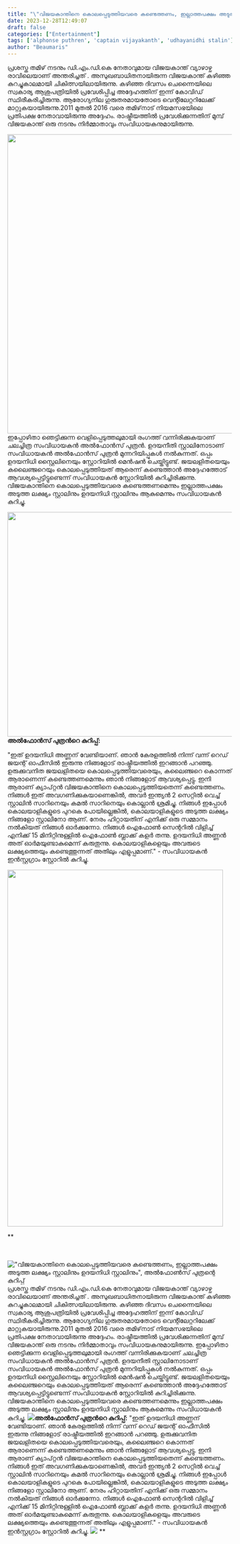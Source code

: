 ```yaml
---
title: "\"വിജയകാന്തിനെ കൊലപ്പെടുത്തിയവരെ കണ്ടെത്തണം, ഇല്ലാത്തപക്ഷം അടുത്ത ലക്ഷ്യം സ്റ്റാലിനും ഉദയനിധി സ്റ്റാലിനും\", അൽഫോൺസ് പുത്രന്റെ കുറിപ്പ്"
date: 2023-12-28T12:49:07
draft: false
categories: ["Entertainment"]
tags: ['alphonse puthren', 'captain vijayakanth', 'udhayanidhi stalin']
author: "Beaumaris"
---
```


പ്രശസ്ത തമിഴ് നടനും ഡി.എം.ഡി.കെ നേതാവുമായ വിജയകാന്ത് വ്യാഴാഴ്ച രാവിലെയാണ് അന്തരിച്ചത് . അസുഖബാധിതനായിരുന്ന വിജയകാന്ത് കഴിഞ്ഞ കുറച്ചുകാലമായി ചികിത്സയിലായിരുന്നു. കഴിഞ്ഞ ദിവസം ചെന്നൈയിലെ സ്വകാര്യ ആശുപത്രിയിൽ പ്രവേശിപ്പിച്ച അദ്ദേഹത്തിന് ഇന്ന് കോവിഡ് സ്ഥിരീകരിച്ചിരുന്നു. ആരോഗ്യനില ഗുരുതരമായതോടെ വെന്റിലേറ്ററിലേക്ക് മാറ്റുകയായിരുന്നു.2011 മുതൽ 2016 വരെ തമിഴ്‌നാട് നിയമസഭയിലെ പ്രതിപക്ഷ നേതാവായിരുന്നു അദ്ദേഹം. രാഷ്ട്രീയത്തിൽ പ്രവേശിക്കുന്നതിന് മുമ്പ് വിജയകാന്ത് ഒരു നടനും നിർമ്മാതാവും സംവിധായകനുമായിരുന്നു.

<img class="size-full wp-image-435773 aligncenter" src="https://cdn.boolokam.com/articles/2023/12/qddqdq-1.jpg" alt="" width="1200" height="670" />ഇപ്പോഴിതാ ഞെട്ടിക്കുന്ന വെളിപ്പെടുത്തലുമായി രംഗത്ത് വന്നിരിക്കുകയാണ് ചലച്ചിത്ര സംവിധായകൻ അൽഫോൻസ് പുത്രൻ. ഉദയനീതി സ്റ്റാലിനോടാണ് സംവിധായകൻ അൽഫോൻസ് പുത്രൻ മുന്നറിയിപ്പുകൾ നൽകുന്നത്. ഒപ്പം ഉദയനിധി സ്റ്റൈലിനെയും സ്റ്റോറിയിൽ മെൻഷൻ ചെയ്തിട്ടുണ്ട്. ജയലളിതയെയും കലൈഞ്ജറെയും കൊലപ്പെടുത്തിയത് ആരെന്ന് കണ്ടെത്താൻ അദ്ദേഹത്തോട് ആവശ്യപ്പെട്ടിട്ടുണ്ടെന്ന് സംവിധായകൻ സ്റ്റോറിയിൽ കുറിച്ചിരിക്കുന്നു. വിജയകാന്തിനെ കൊലപ്പെടുത്തിയവരെ കണ്ടെത്തണമെന്നും ഇല്ലാത്തപക്ഷം അടുത്ത ലക്ഷ്യം സ്റ്റാലിനും ഉദയനിധി സ്റ്റാലിനും ആകുമെന്നും സംവിധായകൻ കുറിച്ചു.

<strong><img class="size-full wp-image-435857 alignnone" src="https://cdn.boolokam.com/articles/2023/12/cccaaaa.jpg" alt="" width="670" height="503" />അൽഫോൻസ് പുത്രൻറെ കുറിപ്പ്:</strong>

"ഇത് ഉദയനിധി അണ്ണന് വേണ്ടിയാണ്. ഞാൻ കേരളത്തിൽ നിന്ന് വന്ന് റെഡ് ജയന്റ് ഓഫീസിൽ ഇരുന്നു നിങ്ങളോട് രാഷ്ട്രീയത്തിൽ ഇറങ്ങാൻ പറഞ്ഞു. ഉരുക്കുവനിത ജയലളിതയെ കൊലപ്പെടുത്തിയവരെയും, കലൈഞ്ജറെ കൊന്നത് ആരാണെന്ന് കണ്ടെത്തണമെന്നും ഞാൻ നിങ്ങളോട് ആവശ്യപ്പെട്ടു. ഇനി ആരാണ് ക്യാപ്റ്റൻ വിജയകാന്തിനെ കൊലപ്പെടുത്തിയതെന്ന് കണ്ടെത്തണം. നിങ്ങൾ ഇത് അവഗണിക്കുകയാണെങ്കിൽ, അവർ ഇന്ത്യൻ 2 സെറ്റിൽ വെച്ച് സ്റ്റാലിൻ സാറിനെയും കമൽ സാറിനെയും കൊല്ലാൻ ശ്രമിച്ചു. നിങ്ങൾ ഇപ്പോൾ കൊലയാളികളുടെ പുറകെ പോയില്ലെങ്കിൽ, കൊലയാളികളുടെ അടുത്ത ലക്ഷ്യം നിങ്ങളോ സ്റ്റാലിനോ ആണ്. നേരം ഹിറ്റായതിന് എനിക്ക് ഒരു സമ്മാനം നൽകിയത് നിങ്ങൾ ഓർക്കുന്നോ. നിങ്ങൾ ഐഫോൺ സെന്ററിൽ വിളിച്ച് എനിക്ക് 15 മിനിറ്റിനുള്ളിൽ ഐഫോൺ ബ്ലാക്ക് കളർ തന്നു. ഉദയനിധി അണ്ണൻ അത് ഓർമയുണ്ടാകുമെന്ന് കരുതുന്നു. കൊലയാളികളെയും അവരുടെ ലക്ഷ്യത്തെയും കണ്ടെത്തുന്നത് അതിലും എളുപ്പമാണ്." - സംവിധായകൻ ഇൻസ്റ്റഗ്രാം സ്റ്റോറിൽ കുറിച്ചു.

<img class="size-full wp-image-435858 aligncenter" src="https://cdn.boolokam.com/articles/2023/12/qfffff.png" alt="" width="484" height="799" />

**

&nbsp;


!["വിജയകാന്തിനെ കൊലപ്പെടുത്തിയവരെ കണ്ടെത്തണം, ഇല്ലാത്തപക്ഷം അടുത്ത ലക്ഷ്യം സ്റ്റാലിനും ഉദയനിധി സ്റ്റാലിനും", അൽഫോൺസ് പുത്രന്റെ കുറിപ്പ്](https://cdn.boolokam.com/articles/2023/12/qddqdq-1.jpg)പ്രശസ്ത തമിഴ് നടനും ഡി.എം.ഡി.കെ നേതാവുമായ വിജയകാന്ത് വ്യാഴാഴ്ച രാവിലെയാണ് അന്തരിച്ചത് . അസുഖബാധിതനായിരുന്ന വിജയകാന്ത് കഴിഞ്ഞ കുറച്ചുകാലമായി ചികിത്സയിലായിരുന്നു. കഴിഞ്ഞ ദിവസം ചെന്നൈയിലെ സ്വകാര്യ ആശുപത്രിയിൽ പ്രവേശിപ്പിച്ച അദ്ദേഹത്തിന് ഇന്ന് കോവിഡ് സ്ഥിരീകരിച്ചിരുന്നു. ആരോഗ്യനില ഗുരുതരമായതോടെ വെന്റിലേറ്ററിലേക്ക് മാറ്റുകയായിരുന്നു.2011 മുതൽ 2016 വരെ തമിഴ്‌നാട് നിയമസഭയിലെ പ്രതിപക്ഷ നേതാവായിരുന്നു അദ്ദേഹം. രാഷ്ട്രീയത്തിൽ പ്രവേശിക്കുന്നതിന് മുമ്പ് വിജയകാന്ത് ഒരു നടനും നിർമ്മാതാവും സംവിധായകനുമായിരുന്നു. ഇപ്പോഴിതാ ഞെട്ടിക്കുന്ന വെളിപ്പെടുത്തലുമായി രംഗത്ത് വന്നിരിക്കുകയാണ് ചലച്ചിത്ര സംവിധായകൻ അൽഫോൻസ് പുത്രൻ. ഉദയനീതി സ്റ്റാലിനോടാണ് സംവിധായകൻ അൽഫോൻസ് പുത്രൻ മുന്നറിയിപ്പുകൾ നൽകുന്നത്. ഒപ്പം ഉദയനിധി സ്റ്റൈലിനെയും സ്റ്റോറിയിൽ മെൻഷൻ ചെയ്തിട്ടുണ്ട്. ജയലളിതയെയും കലൈഞ്ജറെയും കൊലപ്പെടുത്തിയത് ആരെന്ന് കണ്ടെത്താൻ അദ്ദേഹത്തോട് ആവശ്യപ്പെട്ടിട്ടുണ്ടെന്ന് സംവിധായകൻ സ്റ്റോറിയിൽ കുറിച്ചിരിക്കുന്നു. വിജയകാന്തിനെ കൊലപ്പെടുത്തിയവരെ കണ്ടെത്തണമെന്നും ഇല്ലാത്തപക്ഷം അടുത്ത ലക്ഷ്യം സ്റ്റാലിനും ഉദയനിധി സ്റ്റാലിനും ആകുമെന്നും സംവിധായകൻ കുറിച്ചു. **![](https://cdn.boolokam.com/articles/2023/12/cccaaaa.jpg)അൽഫോൻസ് പുത്രൻറെ കുറിപ്പ്:** "ഇത് ഉദയനിധി അണ്ണന് വേണ്ടിയാണ്. ഞാൻ കേരളത്തിൽ നിന്ന് വന്ന് റെഡ് ജയന്റ് ഓഫീസിൽ ഇരുന്നു നിങ്ങളോട് രാഷ്ട്രീയത്തിൽ ഇറങ്ങാൻ പറഞ്ഞു. ഉരുക്കുവനിത ജയലളിതയെ കൊലപ്പെടുത്തിയവരെയും, കലൈഞ്ജറെ കൊന്നത് ആരാണെന്ന് കണ്ടെത്തണമെന്നും ഞാൻ നിങ്ങളോട് ആവശ്യപ്പെട്ടു. ഇനി ആരാണ് ക്യാപ്റ്റൻ വിജയകാന്തിനെ കൊലപ്പെടുത്തിയതെന്ന് കണ്ടെത്തണം. നിങ്ങൾ ഇത് അവഗണിക്കുകയാണെങ്കിൽ, അവർ ഇന്ത്യൻ 2 സെറ്റിൽ വെച്ച് സ്റ്റാലിൻ സാറിനെയും കമൽ സാറിനെയും കൊല്ലാൻ ശ്രമിച്ചു. നിങ്ങൾ ഇപ്പോൾ കൊലയാളികളുടെ പുറകെ പോയില്ലെങ്കിൽ, കൊലയാളികളുടെ അടുത്ത ലക്ഷ്യം നിങ്ങളോ സ്റ്റാലിനോ ആണ്. നേരം ഹിറ്റായതിന് എനിക്ക് ഒരു സമ്മാനം നൽകിയത് നിങ്ങൾ ഓർക്കുന്നോ. നിങ്ങൾ ഐഫോൺ സെന്ററിൽ വിളിച്ച് എനിക്ക് 15 മിനിറ്റിനുള്ളിൽ ഐഫോൺ ബ്ലാക്ക് കളർ തന്നു. ഉദയനിധി അണ്ണൻ അത് ഓർമയുണ്ടാകുമെന്ന് കരുതുന്നു. കൊലയാളികളെയും അവരുടെ ലക്ഷ്യത്തെയും കണ്ടെത്തുന്നത് അതിലും എളുപ്പമാണ്." - സംവിധായകൻ ഇൻസ്റ്റഗ്രാം സ്റ്റോറിൽ കുറിച്ചു. ![](https://cdn.boolokam.com/articles/2023/12/qfffff.png) ** 
